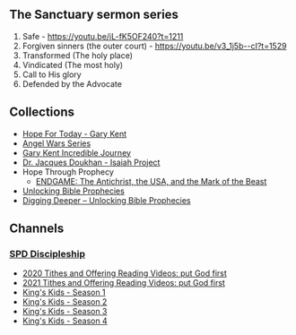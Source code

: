 ## The Sanctuary sermon series

1. Safe - https://youtu.be/iL-fK5OF240?t=1211
2. Forgiven sinners (the outer court) - https://youtu.be/v3_1j5b--cI?t=1529
3. Transformed (The holy place)
4. Vindicated (The most holy)
5. Call to His glory
6. Defended by the Advocate

## Collections

- [Hope For Today - Gary Kent](https://www.youtube.com/playlist?list=PLvu-24LvYmABW2I9GgdwLQwc3JvxgZP-u)
- [Angel Wars Series](https://www.youtube.com/playlist?list=PLkm-VuSWQlW7gDZGp7ThLMaI2CyjeKZTB)
- [Gary Kent Incredible Journey](https://www.youtube.com/playlist?list=PLyQ3mRNhTiPNIm3AOOOwq69Jaj5mvKmZn)
- [Dr. Jacques Doukhan - Isaiah Project](https://youtube.com/playlist?list=PLn0AoLSVl1eqjyuvGxh_-0lk0kNsM7pX2)
- Hope Through Prophecy
  - [ENDGAME: The Antichrist, the USA, and the Mark of the Beast](https://www.youtube.com/watch?v=u7Q9FSXquQg)
- [Unlocking Bible Prophecies](https://www.youtube.com/playlist?list=PLGPdsC4UKngv8lrdCFJLlTV5c-UXSOAYt)
- [Digging Deeper – Unlocking Bible Prophecies](https://www.youtube.com/playlist?list=PLGPdsC4UKngvL_T3aBu1GfcYA9MQGcNVK)


## Channels

### [SPD Discipleship](https://vimeo.com/spddiscipleship)

- [2020 Tithes and Offering Reading Videos: put God first](https://vimeo.com/showcase/7537240)
- [2021 Tithes and Offering Reading Videos: put God first](https://vimeo.com/showcase/7786492)
- [King's Kids - Season 1](https://vimeo.com/showcase/6915672)
- [King's Kids - Season 2](https://vimeo.com/showcase/7308648)
- [King's Kids - Season 3](https://vimeo.com/showcase/7610908)
- [King's Kids - Season 4](https://vimeo.com/showcase/7967990)

